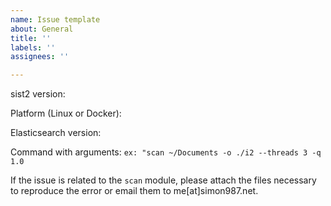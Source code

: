 ```yaml
---
name: Issue template
about: General
title: ''
labels: ''
assignees: ''

---
```


sist2 version:

Platform (Linux or Docker):

Elasticsearch version:

Command with arguments:  `ex: "scan ~/Documents -o ./i2 --threads 3 -q 1.0`

If the issue is related to the `scan` module, please attach the files necessary to reproduce the error or email them to me[at]simon987.net.
